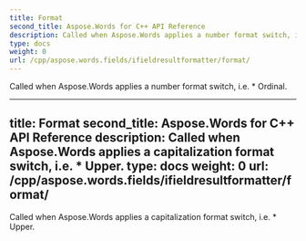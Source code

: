 ```yaml
---
title: Format
second_title: Aspose.Words for C++ API Reference
description: Called when Aspose.Words applies a number format switch, i.e. \* Ordinal. 
type: docs
weight: 0
url: /cpp/aspose.words.fields/ifieldresultformatter/format/
---
```


Called when Aspose.Words applies a number format switch, i.e. \* Ordinal. 

---
title: Format
second_title: Aspose.Words for C++ API Reference
description: Called when Aspose.Words applies a capitalization format switch, i.e. \* Upper. 
type: docs
weight: 0
url: /cpp/aspose.words.fields/ifieldresultformatter/format/
---

Called when Aspose.Words applies a capitalization format switch, i.e. \* Upper. 

